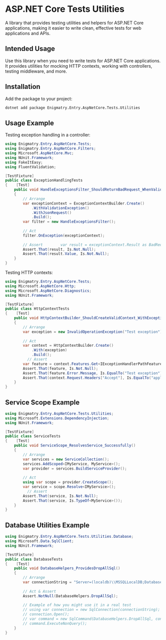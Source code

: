 # ASP.NET Core Tests Utilities

A library that provides testing utilities and helpers for ASP.NET Core applications, making it easier to write clean, effective tests for web applications and APIs.

## Intended Usage

Use this library when you need to write tests for ASP.NET Core applications. It provides utilities for mocking HTTP contexts, working with controllers, testing middleware, and more.

## Installation

Add the package to your project:

```bash
dotnet add package Enigmatry.Entry.AspNetCore.Tests.Utilities
```

## Usage Example

Testing exception handling in a controller:

```csharp
using Enigmatry.Entry.AspNetCore.Tests;
using Enigmatry.Entry.AspNetCore.Filters;
using Microsoft.AspNetCore.Mvc;
using NUnit.Framework;
using FakeItEasy;
using FluentValidation;

[TestFixture]
public class ExceptionHandlingTests
{    [Test]
    public void HandleExceptionsFilter_ShouldReturnBadRequest_WhenValidationExceptionOccurs()
    {
        // Arrange
        var exceptionContext = ExceptionContextBuilder.Create()
            .WithValidationException()
            .WithJsonRequest()
            .Build();
        var filter = new HandleExceptionsFilter();
        
        // Act
        filter.OnException(exceptionContext);
        
        // Assert        var result = exceptionContext.Result as BadRequestObjectResult;
        Assert.That(result, Is.Not.Null);
        Assert.That(result.Value, Is.Not.Null);
    }
}
```

Testing HTTP contexts:

```csharp
using Enigmatry.Entry.AspNetCore.Tests;
using Microsoft.AspNetCore.Http;
using Microsoft.AspNetCore.Diagnostics;
using NUnit.Framework;

[TestFixture]
public class HttpContextTests
{    [Test]
    public void HttpContextBuilder_ShouldCreateValidContext_WithException()
    {
        // Arrange
        var exception = new InvalidOperationException("Test exception");
        
        // Act
        var context = HttpContextBuilder.Create()
            .With(exception)
            .Build();
          // Assert
        var feature = context.Features.Get<IExceptionHandlerPathFeature>();
        Assert.That(feature, Is.Not.Null);
        Assert.That(feature.Error.Message, Is.EqualTo("Test exception"));
        Assert.That(context.Request.Headers["Accept"], Is.EqualTo("application/json"));
    }
}
```

## Service Scope Example

```csharp
using Enigmatry.Entry.AspNetCore.Tests.Utilities;
using Microsoft.Extensions.DependencyInjection;
using NUnit.Framework;

[TestFixture]
public class ServiceTests
{    [Test]
    public void ServiceScope_ResolvesService_Successfully()
    {
        // Arrange
        var services = new ServiceCollection();
        services.AddScoped<IMyService, MyService>();
        var provider = services.BuildServiceProvider();
        
        // Act
        using var scope = provider.CreateScope();
        var service = scope.Resolve<IMyService>();
          // Assert
        Assert.That(service, Is.Not.Null);
        Assert.That(service, Is.TypeOf<MyService>());
    }
}
```

## Database Utilities Example

```csharp
using Enigmatry.Entry.AspNetCore.Tests.Utilities.Database;
using Microsoft.Data.SqlClient;
using NUnit.Framework;

[TestFixture]
public class DatabaseTests
{    [Test]
    public void DatabaseHelpers_ProvidesDropAllSql()
    {
        // Arrange
        var connectionString = "Server=(localdb)\\MSSQLLocalDB;Database=TestDb;Integrated Security=true";
        
        // Act & Assert
        Assert.NotNull(DatabaseHelpers.DropAllSql);
        
        // Example of how you might use it in a real test
        // using var connection = new SqlConnection(connectionString);
        // connection.Open();
        // var command = new SqlCommand(DatabaseHelpers.DropAllSql, connection);
        // command.ExecuteNonQuery();
    }
}
```
